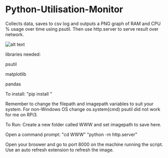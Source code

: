 # Python-Utilisation-Monitor
Collects data, saves to csv log and outputs a PNG graph of RAM and CPU % usage over time using psutil. 
Then use http.server to serve result over network.

![alt text](https://github.com/BobbyLeonard/Python-Utilisation-Monitor/blob/master/monitor.jpg)

libraries needed:

  psutil
  
  matplotlib
  
  pandas
  
  To install: "pip install <library>"

Remember to change the filepath and imagepath variables to suit your system.
For non-Windows OS change os.system(cmd)
psutil did not work for me on RPi3.

To Run:
  Create a new folder called WWW and set imagepath to save here.
  
  Open a command prompt:
    "cd WWW"
    "python -m http.server"
  
  Open your broswer and go to port 8000 on the machine running the script.
  Use an auto refresh extension to refresh the image.
